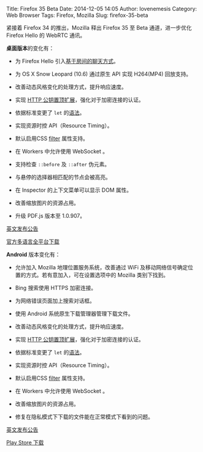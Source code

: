Title: Firefox 35 Beta
Date: 2014-12-05 14:05
Author: lovenemesis
Category: Web Browser
Tags: Firefox, Mozilla
Slug: firefox-35-beta

紧接着 Firefox 34 的推出，Mozilla 释出 Firefox 35 至 Beta
通道，进一步优化 Firefox Hello 的 WebRTC 通讯。

**桌面版本**的变化有：

* 为 Firefox Hello 引入[基于房间的聊天方式](http://mzl.la/1p3JqIy)。

* 为 OS X Snow Leopard (10.6) 通过原生 API 实现 H264(MP4) 回放支持。

* 改善动态风格变化的处理方式，提升响应速度。

* 实现 [HTTP
公钥置顶扩展](https://blog.mozilla.org/security/2014/09/02/public-key-pinning/)，强化对于加密连接的认证。

* 依据标准变更了 `let`
的[语法](https://developer.mozilla.org/en-US/docs/Web/JavaScript/Reference/Statements/let#Temporal\_dead\_zone\_and\_errors\_with\_let)。

* 实现资源时控 API（Resource Timing）。

* 默认启用CSS
[filter](https://developer.mozilla.org/en-US/docs/Web/CSS/filter)
属性支持。

* 在 Workers 中允许使用 WebSocket 。

* 支持检查 `::before` 及 `::after` 伪元素。

* 与悬停的选择器相匹配的节点会被高亮。

* 在 Inspector 的上下文菜单可以显示 DOM 属性。

* 改善缩放图片的资源占用。

* 升级 PDF.js 版本至 1.0.907。

[英文发布公告](https://www.mozilla.org/en-US/firefox/35.0beta/releasenotes/)

[官方多语言全平台下载](https://www.mozilla.org/en-US/firefox/channel/#beta)

**Android** 版本变化有：

* 允许加入 Mozilla 地理位置服务系统，改善通过 WiFi
及移动网络信号确定位置的方式。若有意加入，可在设置选项中的 Mozilla
类别下找到。

* Bing 搜索使用 HTTPS 加密连接。

* 为网络错误页面加上搜索对话框。

* 使用 Android 系统原生下载管理器管理下载文件。

* 改善动态风格变化的处理方式，提升响应速度。

* 实现 [HTTP
公钥置顶扩展](https://blog.mozilla.org/security/2014/09/02/public-key-pinning/)，强化对于加密连接的认证。

* 依据标准变更了 `let`
的[语法](https://developer.mozilla.org/en-US/docs/Web/JavaScript/Reference/Statements/let#Temporal\_dead\_zone\_and\_errors\_with\_let)。

* 实现资源时控 API（Resource Timing）。

* 默认启用CSS
[filter](https://developer.mozilla.org/en-US/docs/Web/CSS/filter)
属性支持。

* 在 Workers 中允许使用 WebSocket 。

* 改善缩放图片的资源占用。

* 修复在隐私模式下下载的文件能在正常模式下看到的问题。

[英文发布公告](https://www.mozilla.org/en-US/mobile/35.0beta/releasenotes/)

[Play Store
下载](https://play.google.com/store/apps/details?id=org.mozilla.firefox\_beta&referrer=utm\_source%3Dmozilla%26utm\_medium%3DReferral%26utm\_campaign%3Dmozilla-org)
